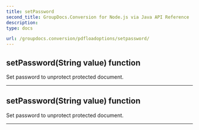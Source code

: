 ```yaml
---
title: setPassword
second_title: GroupDocs.Conversion for Node.js via Java API Reference
description: 
type: docs

url: /groupdocs.conversion/pdfloadoptions/setpassword/
---
```


## setPassword(String value)  function

 Set password to unprotect protected document.
 


---


## setPassword(String value)  function

 Set password to unprotect protected document.
 


---


